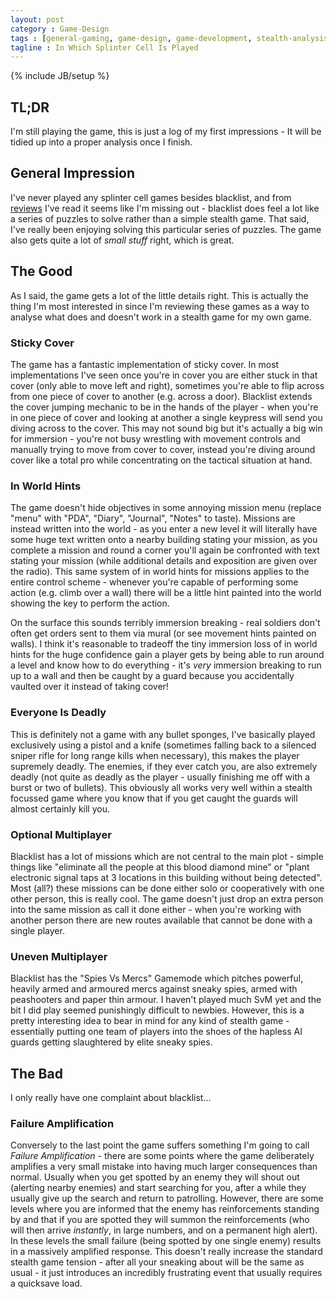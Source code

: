 ```yaml
---
layout: post
category : Game-Design
tags : [general-gaming, game-design, game-development, stealth-analysis-series]
tagline : In Which Splinter Cell Is Played
---
```

{% include JB/setup %}


## TL;DR

I'm still playing the game, this is just a log of my first impressions - It will be tidied up into a proper analysis once I finish.

## General Impression

I've never played any splinter cell games besides blacklist, and from [reviews](http://www.pcgamer.com/review/splinter-cell-blacklist-review/) I've read it seems like I'm missing out - blacklist does feel a lot like a series of puzzles to solve rather than a simple stealth game. That said, I've really been enjoying solving this particular series of puzzles. The game also gets quite a lot of _small stuff_ right, which is great.

## The Good

As I said, the game gets a lot of the little details right. This is actually the thing I'm most interested in since I'm reviewing these games as a way to analyse what does and doesn't work in a stealth game for my own game.

### Sticky Cover

The game has a fantastic implementation of sticky cover. In most implementations I've seen once you're in cover you are either stuck in that cover (only able to move left and right), sometimes you're able to flip across from one piece of cover to another (e.g. across a door). Blacklist extends the cover jumping mechanic to be in the hands of the player - when you're in one piece of cover and looking at another a single keypress will send you diving across to the cover. This may not sound big but it's actually a big win for immersion - you're not busy wrestling with movement controls and manually trying to move from cover to cover, instead you're diving around cover like a total pro while concentrating on the tactical situation at hand.

### In World Hints

The game doesn't hide objectives in some annoying mission menu (replace "menu" with "PDA", "Diary", "Journal", "Notes" to taste). Missions are instead written into the world - as you enter a new level it will literally have some huge text written onto a nearby building stating your mission, as you complete a mission and round a corner you'll again be confronted with text stating your mission (while additional details and exposition are given over the radio). This same system of in world hints for missions applies to the entire control scheme - whenever you're capable of performing some action (e.g. climb over a wall) there will be a little hint painted into the world showing the key to perform the action.

On the surface this sounds terribly immersion breaking - real soldiers don't often get orders sent to them via mural (or see movement hints painted on walls). I think it's reasonable to tradeoff the tiny immersion loss of in world hints for the huge confidence gain a player gets by being able to run around a level and know how to do everything - it's *very* immersion breaking to run up to a wall and then be caught by a guard because you accidentally vaulted over it instead of taking cover!

### Everyone Is Deadly

This is definitely not a game with any bullet sponges, I've basically played exclusively using a pistol and a knife (sometimes falling back to a silenced sniper rifle for long range kills when necessary), this makes the player supremely deadly. The enemies, if they ever catch you, are also extremely deadly (not quite as deadly as the player - usually finishing me off with a burst or two of bullets). This obviously all works very well within a stealth focussed game where you know that if you get caught the guards will almost certainly kill you.

### Optional Multiplayer

Blacklist has a lot of missions which are not central to the main plot - simple things like "eliminate all the people at this blood diamond mine" or "plant electronic signal taps at 3 locations in this building without being detected". Most (all?) these missions can be done either solo or cooperatively with one other person, this is really cool. The game doesn't just drop an extra person into the same mission as call it done either - when you're working with another person there are new routes available that cannot be done with a single player.

### Uneven Multiplayer

Blacklist has the "Spies Vs Mercs" Gamemode which pitches powerful, heavily armed and armoured mercs against sneaky spies, armed with peashooters and paper thin armour. I haven't played much SvM yet and the bit I did play seemed punishingly difficult to newbies. However, this is a pretty interesting idea to bear in mind for any kind of stealth game - essentially putting one team of players into the shoes of the hapless AI guards getting slaughtered by elite sneaky spies.

## The Bad

I only really have one complaint about blacklist...

### Failure Amplification

Conversely to the last point the game suffers something I'm going to call _Failure Amplification_ - there are some points where the game deliberately amplifies a very small mistake into having much larger consequences than normal. Usually when you get spotted by an enemy they will shout out (alerting nearby enemies) and start searching for you, after a while they usually give up the search and return to patrolling. However, there are some levels where you are informed that the enemy has reinforcements standing by and that if you are spotted they will summon the reinforcements (who will then arrive _instantly_, in large numbers, and on a permanent high alert). In these levels the small failure (being spotted by one single enemy) results in a massively amplified response. This doesn't really increase the standard stealth game tension - after all your sneaking about will be the same as usual - it just introduces an incredibly frustrating event that usually requires a quicksave load.